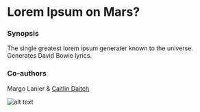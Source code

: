 # Lorem Ipsum on Mars?

### Synopsis
The single greatest lorem ipsum generater known to the universe.  Generates David Bowie lyrics.

### Co-authors
Margo Lanier & [Caitlin Daitch](https://github.com/caitlindaitch)

![alt text](http://cdn.phillymag.com/wp-content/uploads/2016/01/David-Bowie.jpg "The Legend")